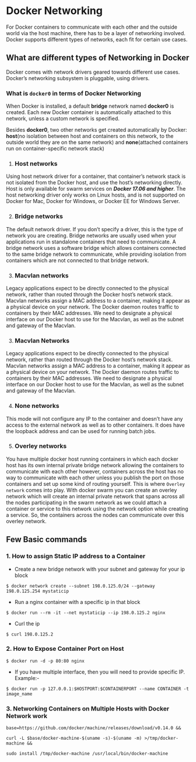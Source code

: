 # Docker Networking

For Docker containers to communicate with each other and the outside world via the host machine, there has to be a layer of networking involved. Docker supports different types of networks, each fit for certain use cases.

## What are different types of Networking in Docker

Docker comes with network drivers geared towards different use cases. Docker’s networking subsystem is pluggable, using drivers.

### What is `docker0` in terms of Docker Networking

When Docker is installed, a default **bridge** network named **docker0** is created. Each new Docker container is automatically attached to this network, unless a custom network is specified.

Besides **docker0**, two other networks get created automatically by Docker: **host**(no isolation between host and containers on this network, to the outside world they are on the same network) and **none**(attached containers run on container-specific network stack)

1. ### Host networks

Using host network driver for a container, that container’s network stack is not isolated from the Docker host, and use the host’s networking directly.
Host is only available for swarm services on **_Docker 17.06 and higher_**.
The host networking driver only works on Linux hosts, and is not supported on Docker for Mac, Docker for Windows, or Docker EE for Windows Server.

2. ### Bridge networks

The default network driver. If you don’t specify a driver, this is the type of network you are creating. Bridge networks are usually used when your applications run in standalone containers that need to communicate. A bridge network uses a software bridge which allows containers connected to the same bridge network to communicate, while providing isolation from containers which are not connected to that bridge network.

3. ### Macvlan networks
Legacy applications expect to be directly connected to the physical network, rather than routed through the Docker host’s network stack.
Macvlan networks assign a MAC address to a container, making it appear as a physical device on your network. The Docker daemon routes traffic to containers by their MAC addresses.
We need to designate a physical interface on our Docker host to use for the Macvlan, as well as the subnet and gateway of the Macvlan.

3. ### Macvlan Networks

Legacy applications expect to be directly connected to the physical network, rather than routed through the Docker host’s network stack. Macvlan networks assign a MAC address to a container, making it appear as a physical device on your network. The Docker daemon routes traffic to containers by their MAC addresses. We need to designate a physical interface on our Docker host to use for the Macvlan, as well as the subnet and gateway of the Macvlan.

4. ### None networks
This mode will not configure any IP to the container and doesn’t have any access to the external network as well as to other containers. It does have the loopback address and can be used for running batch jobs.

5. ### Overley networks
You have multiple docker host running containers in which each docker host has its own internal private bridge network allowing the containers to communicate with each other however, containers across the host has no way to communicate with each other unless you publish the port on those containers and set up some kind of routing yourself. This is where `Overley network` comes into play. With docker swarm you can create an overley network which will create an internal private network that spans across all the nodes participating in the swarm network as we could attach a container or service to this network using the network option while creating a service. So, the containers across the nodes can communicate over this overley network.

## Few Basic commands

### 1. How to assign Static IP address to a Container

- Create a new bridge network with your subnet and gateway for your ip block

```docker
$ docker network create --subnet 198.0.125.0/24 --gateway 198.0.125.254 mystaticip
```

- Run a nginx container with a specific ip in that block

```docker
$ docker run --rm -it --net mystaticip --ip 198.0.125.2 nginx
```

- Curl the ip

```docker
$ curl 198.0.125.2
```

### 2. How to Expose Container Port on Host

```docker
$ docker run -d -p 80:80 nginx
```

- If you have multiple interface, then you will need to provide specific IP. Example:-

```docker
$ docker run -p 127.0.0.1:$HOSTPORT:$CONTAINERPORT --name CONTAINER -t image_name
```

### 3. Networking Containers on Multiple Hosts with Docker Network work

```docker
base=https://github.com/docker/machine/releases/download/v0.14.0 &&

curl -L $base/docker-machine-$(uname -s)-$(uname -m) >/tmp/docker-machine &&

sudo install /tmp/docker-machine /usr/local/bin/docker-machine
```
